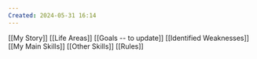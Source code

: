 ```yaml
---
Created: 2024-05-31 16:14
---
```

[[My Story]]
[[Life Areas]]
[[Goals -- to update]]
[[Identified Weaknesses]]
[[My Main Skills]]
[[Other Skills]]
[[Rules]]
